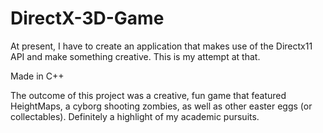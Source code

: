 # DirectX-3D-Game
At present, I have to create an application that makes use of the Directx11 API and make something creative. This is my attempt at that. 

Made in C++

The outcome of this project was a creative, fun game that featured HeightMaps, a cyborg shooting zombies, as well as other easter eggs (or collectables). Definitely a highlight of my academic pursuits. 
